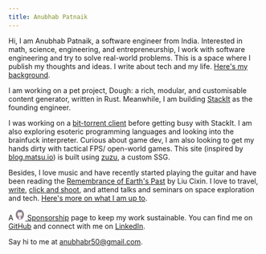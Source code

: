 ```yaml
---
title: Anubhab Patnaik
---
```



Hi, I am Anubhab Patnaik, a software engineer from India. Interested in math, science, engineering, and entrepreneurship, I work with software engineering and try to solve real-world problems. This is a space where I publish my thoughts and ideas. I write about tech and my life. [Here's my background](/cv.html).

I am working on a pet project, Dough: a rich, modular, and customisable content generator, written in Rust. Meanwhile, I am building [StackIt](https://nowstackit.com) as the founding engineer.

I was working on a [bit-torrent client](https://github.com/fuzzymfx/b) before getting busy with StackIt. I am also exploring esoteric programming languages and looking into the brainfuck interpreter. Curious about game dev, I am also looking to get my hands dirty with tactical FPS/ open-world games. This site (inspired by [blog.matsu.io](https://blog.matsu.io)) is built using [zuzu](https://github.com/fuzzymfx/zuzu), a custom SSG.

Besides, I love music and have recently started playing the guitar and have been reading the [Remembrance of Earth's Past](https://en.wikipedia.org/wiki/Remembrance_of_Earth%27s_Past) by Liu Cixin. I love to travel, [write](https://anubhavp.dev/blogs), [click and shoot](https://instagram.com/anubhavclicks), and attend talks and seminars on space exploration and tech. [Here's more on what I am up to](/current.html).

A [<img src="/assets/img/kofi.svg" alt="github" class="pb-1 mr-5 " width="18" height="22" style="margin-right: 2px;"> Sponsorship](https://github.com/sponsors/fuzzymfx/) page to keep my work sustainable. You can find me on [GitHub](https://github.com/fuzzymfx) and connect with me on [LinkedIn](https://www.linkedin.com/in/anubhabpatnaik0530/).

Say hi to me at <anubhabr50@gmail.com>.
